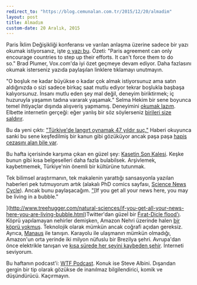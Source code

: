 ```yaml
---
redirect_to: "https://blog.cemunalan.com.tr/2015/12/20/almadim"
layout: post
title: Almadım
custom-date: 20 Aralık, 2015
---
```

Paris İklim Değişikliği konferansı ve varılan anlaşma üzerine sadece bir yazı okumak istiyorsanız, işte [o yazı bu](http://www.vox.com/2015/12/12/9981020/paris-climate-deal). Özeti: "Paris agreement can only encourage countries to step up their efforts. It can't force them to do so." Brad Plumer, Vox.com'da iyi özet geçmeye devam ediyor. Daha fazlasını okumak isterseniz yazıda paylaşılan linklere tıklamayı unutmayın.   

"O boşluk ne kadar büyükse o kadar çok almak istiyorsunuz ama satın aldığınızda o sizi sadece birkaç saat mutlu ediyor tekrar boşlukla başbaşa kalıyorsunuz. İnsanı mutlu eden şey mal değil, deneyim biriktirmek; iç huzuruyla yaşamın tadına vararak yaşamak." Selma Hekim bir sene boyunca temel ihtiyaçlar dışında alışveriş yapmamış. Deneyimini [okumak lazım](http://www.yesilist.com/cms.php?id=2298). Elbette internetin gerçeği: eğer yanlış bir söz söylerseniz [birileri size saldırır](http://almadim.blogspot.com.tr/2015/12/baslk-koyamadgm-yaz.html).   

Bu da yeni çıktı: ["Türkiye'de langırt oynamak 47 yıldır suç."](http://www.ntv.com.tr/turkiye/turkiyede-langirt-oynamak-47-yildir-suc,FDzl9KLnEkeJ0K8_ta2HWw) Haberi okuyunca sanki bu sene keşfedilmiş bir kanun gibi gözüküyor ancak paşa paşa [hapis cezasını alan bile var](https://eksisozluk.com/entry/46276887).   

Bu hafta içerisinde karşıma çıkan en güzel şey: [Kasetin Son Kalesi](http://www.5harfliler.com/makaralardaki-hikayeler/). Keşke bunun gibi kısa belgeselleri daha fazla bulabilsek. Arşivlemek, kaybetmemek, Türkiye'nin önemli bir kültürüne tutunmak.   

Tek bilimsel araştırmanın, tek makalenin yarattığı sansasyonla yazılan haberleri pek tutmuyorum artık (alakalı PhD comics sayfası, [Science News Cycle](http://www.phdcomics.com/comics/archive.php?comicid=1174)). Ancak bunu paylaşacağım. ["](http://www.treehugger.com/natural-sciences/if-you-get-all-your-news-here-you-are-living-bubble.html)[If you get all your news here, you may be living in a bubble."  

](http://www.treehugger.com/natural-sciences/if-you-get-all-your-news-here-you-are-living-bubble.html)Twitter'dan güzel bir [Fırat-Dicle flood'ı](https://twitter.com/OnderCirik/status/670343643471994880). Köprü yapılamayan nehirler demişken, Amazon Nehri üzerinde halen [bir köprü yokmuş](https://www.reddit.com/r/todayilearned/comments/3skzmf/til_there_are_no_bridges_over_the_amazon_river/). Teknolojik olarak mümkün ancak coğrafi açıdan gereksiz. Ayrıca, [Manaus](https://en.wikipedia.org/wiki/Manaus) ile tanışın. Karayolu ile ulaşmanın mümkün olmadığı, Amazon'un orta yerinde iki milyon nüfuslu bir Brezilya şehri. Avrupa'dan önce elektrikle tanışan ve [kısa sürede her şeyini kaybeden şehir](https://en.wikipedia.org/wiki/Amazon_rubber_boom). İnterneti seviyorum.   

Bu haftanın podcast'i: [WTF Podcast](http://www.wtfpod.com/podcast/episodes/episode_650_-_steve_albini). Konuk ise Steve Albini. Dışarıdan gergin bir tip olarak gözükse de inanılmaz bilgilendirici, komik ve düşündürücü. Kaçırmayın. 